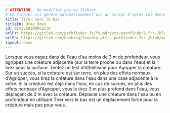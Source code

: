 ```yaml
---
# ATTENTION : Ne modifiez pas ce fichier
# Ce fichier est généré automatiquement par un script d'après les données du module Foundry VTT officiel et de sa traduction
title: Tirer vers le bas
titleEn: Drag Down
id: 0Iv3VbR1DMPbZIjD
urlFr: https://gitlab.com/pathfinder-fr/foundryvtt-pathfinder2-fr/-/blob/master/data/feats/0Iv3VbR1DMPbZIjD.htm
urlEn: https://gitlab.com/hooking/foundry-vtt---pathfinder-2e/-/blob/master/packs/data/feats.db/drag-down.json
layout: dons
---
```

Lorsque vous nagez dans de l'eau d'au moins de 3 m de profondeur, vous agrippez une créature adjacente (sur la terre proche ou dans l'eau) et la tirez sous la surface. Tentez un test d'Athlétisme pour Agripper la créature. Sur un succès, si la créature est sur terre, en plus des effets normaux d'Agripper, vous tirez la créature dans l'eau dans une case adjacente à la vôtre. Si la créature est déjà dans l'eau, en cas de succès, en plus des effets normaux d'Agripper, vous le tirez 3 m plus profond dans l'eau, vous déplaçant de 3 m avec la créature. Déplacer une créature dans l'eau ou en profondeur en utilisant Tirer vers le bas est un déplacement forcé pour la créature mais pas pour vous.
